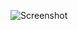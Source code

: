 ![Screenshot](https://raw.githubusercontent.com/Cryakl/Ultimate-RAT-Collection/refs/heads/main/SubSeven/SubSeven%20v1.5/Screenshot.png)
